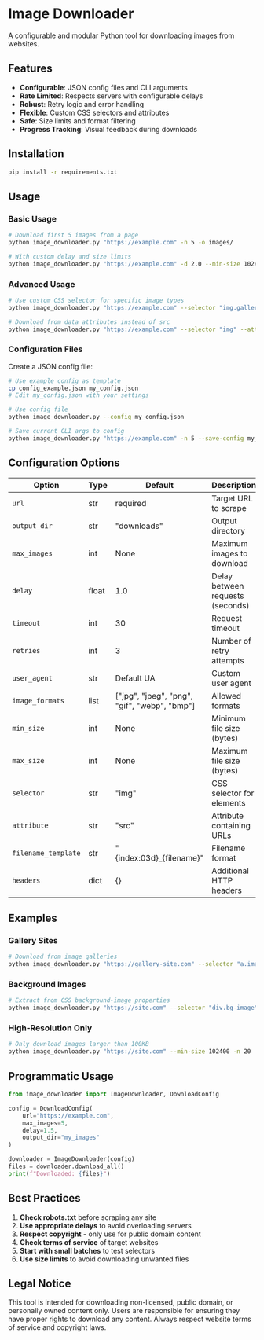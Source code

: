 # Image Downloader

A configurable and modular Python tool for downloading images from websites. 

## Features

- **Configurable**: JSON config files and CLI arguments
- **Rate Limited**: Respects servers with configurable delays
- **Robust**: Retry logic and error handling
- **Flexible**: Custom CSS selectors and attributes
- **Safe**: Size limits and format filtering
- **Progress Tracking**: Visual feedback during downloads

## Installation

```bash
pip install -r requirements.txt
```

## Usage

### Basic Usage

```bash
# Download first 5 images from a page
python image_downloader.py "https://example.com" -n 5 -o images/

# With custom delay and size limits
python image_downloader.py "https://example.com" -d 2.0 --min-size 1024 --max-size 1048576
```

### Advanced Usage

```bash
# Use custom CSS selector for specific image types
python image_downloader.py "https://example.com" --selector "img.gallery-image" -n 10

# Download from data attributes instead of src
python image_downloader.py "https://example.com" --selector "img" --attribute "data-src"
```

### Configuration Files

Create a JSON config file:

```bash
# Use example config as template
cp config_example.json my_config.json
# Edit my_config.json with your settings

# Use config file
python image_downloader.py --config my_config.json

# Save current CLI args to config
python image_downloader.py "https://example.com" -n 5 --save-config my_config.json
```

## Configuration Options

| Option | Type | Default | Description |
|--------|------|---------|-------------|
| `url` | str | required | Target URL to scrape |
| `output_dir` | str | "downloads" | Output directory |
| `max_images` | int | None | Maximum images to download |
| `delay` | float | 1.0 | Delay between requests (seconds) |
| `timeout` | int | 30 | Request timeout |
| `retries` | int | 3 | Number of retry attempts |
| `user_agent` | str | Default UA | Custom user agent |
| `image_formats` | list | ["jpg", "jpeg", "png", "gif", "webp", "bmp"] | Allowed formats |
| `min_size` | int | None | Minimum file size (bytes) |
| `max_size` | int | None | Maximum file size (bytes) |
| `selector` | str | "img" | CSS selector for elements |
| `attribute` | str | "src" | Attribute containing URLs |
| `filename_template` | str | "{index:03d}_{filename}" | Filename format |
| `headers` | dict | {} | Additional HTTP headers |

## Examples

### Gallery Sites
```bash
# Download from image galleries
python image_downloader.py "https://gallery-site.com" --selector "a.image-link" --attribute "href"
```

### Background Images
```bash
# Extract from CSS background-image properties
python image_downloader.py "https://site.com" --selector "div.bg-image" --attribute "data-bg"
```

### High-Resolution Only
```bash
# Only download images larger than 100KB
python image_downloader.py "https://site.com" --min-size 102400 -n 20
```

## Programmatic Usage

```python
from image_downloader import ImageDownloader, DownloadConfig

config = DownloadConfig(
    url="https://example.com",
    max_images=5,
    delay=1.5,
    output_dir="my_images"
)

downloader = ImageDownloader(config)
files = downloader.download_all()
print(f"Downloaded: {files}")
```

## Best Practices

1. **Check robots.txt** before scraping any site
2. **Use appropriate delays** to avoid overloading servers
3. **Respect copyright** - only use for public domain content
4. **Check terms of service** of target websites
5. **Start with small batches** to test selectors
6. **Use size limits** to avoid downloading unwanted files

## Legal Notice

This tool is intended for downloading non-licensed, public domain, or personally owned content only. Users are responsible for ensuring they have proper rights to download any content. Always respect website terms of service and copyright laws.